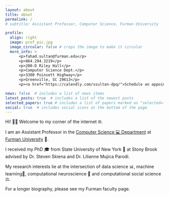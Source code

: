 ```yaml
---
layout: about
title: about
permalink: /
# subtitle: Assistant Professor, Computer Science, Furman University

profile:
  align: right
  image: prof_pic.jpg
  image_circular: false # crops the image to make it circular
  more_info: >
      <p>fahad.sultan@furman.edu</p>
      <p>864.294.3219</p>
      <p>200-D Riley Hall</p>
      <p>Computer Science Dept.</p>
      <p>3300 Poinsett Highway</p>
      <p>Greenville, SC 29613</p>
      <p><a href="https://calendly.com/ssultan-dpq/">Schedule an appointment</a></p>

news: false  # includes a list of news items
latest_posts: true  # includes a list of the newest posts
selected_papers: true # includes a list of papers marked as "selected={true}"
social: true  # includes social icons at the bottom of the page
---
```


Hi! 👋🏾 Welcome to my corner of the internet 🌐. 

I am an Assistant Professor in the [Computer Science 💻 Department](https://www.furman.edu/academics/computer-science/) at [Furman University](https://www.furman.edu) <b>🏫</b>.

I received my PhD 🎓 from State University of New York 🗽 at Stony Brook advised by Dr. Steven Skiena and Dr. Lilianne Mujica Parodi.

My research interests lie at the intersection of data science 📊, machine learning🤖, computational neuroscience 🧠 and computational social science ⚖️. 

For a longer biography, please see my Furman faculty page.
